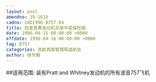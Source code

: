 ```yaml
---
layout: post
amendno: 39-1610
cadno: CAD1996-B757-04
title: 检查普惠发动机吊架中梁保险销
date: 1996-04-15 00:00:00 +0800
effdate: 1996-04-16 00:00:00 +0800
tag: B757
categories: 民航西南管理局适航处
author: 徐东毅
---
```


##适用范围:
装有Pratt and Whitney发动机的所有波音757飞机

